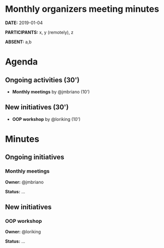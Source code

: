 # Monthly organizers meeting minutes

**DATE:** 2019-01-04

**PARTICIPANTS:** x, y (remotely), z

**ABSENT:** a,b

# Agenda

## Ongoing activities (30')

* **Monthly meetings** by @jmbriano (10')

## New initiatives (30')

* **OOP workshop** by @loriking (10')

# Minutes
## Ongoing initiatives

### Monthly meetings

**Owner:** @jmbriano

**Status:** ...


## New initiatives

### OOP workshop

**Owner:** @loriking

**Status:** ...
